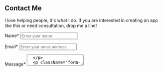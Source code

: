 ## Contact Me

I love helping people, it's what I do. If you are interested in creating an app like this or need consultation, drop me a line!

<form id="contact-form">
  <p className="contact-form-name">
    <label for="form-name">
      Name<span className="required">*</span>
    </label>
    <input id="form-name" name="form-name" title="Name" type="text" placeholder="Enter your name" required aria-required="true" />
  </p>
  <p className="contact-form-email">
    <label for="form-email">
      Email<span className="required">*</span>
    </label>
    <input id="form-email" name="form-email" title="Email" type="email" placeholder="Enter your email address" required aria-required="true" />
  </p>
  <p className="contact-form-message">
    <label for="form-message">
      Message<span class="required">*</span>
    </label>
    <textarea id="form-message" name="form-message" className="form-message" title="Message" type="textarea" placeholder="Enter your message" required  aria-required="true" />
  </p>
  <p className="form-submit">
    <input type="submit" id="contact-submit" name="contact-submit" value="Submit" />
  </p>
</form>